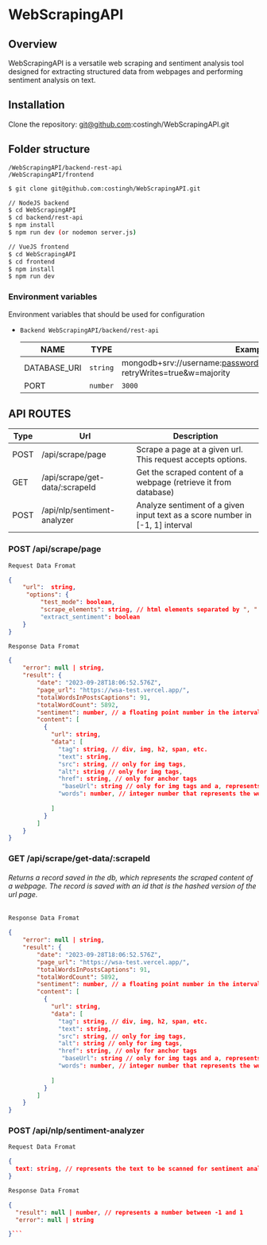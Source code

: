 # WebScrapingAPI

## Overview

WebScrapingAPI is a versatile web scraping and sentiment analysis tool designed for extracting structured data from webpages and performing sentiment analysis on text.

## Installation

Clone the repository: git@github.com:costingh/WebScrapingAPI.git

## Folder structure
```shell
/WebScrapingAPI/backend-rest-api
/WebScrapingAPI/frontend
```

```sh
$ git clone git@github.com:costingh/WebScrapingAPI.git

// NodeJS backend
$ cd WebScrapingAPI
$ cd backend/rest-api
$ npm install
$ npm run dev (or nodemon server.js)

// VueJS frontend
$ cd WebScrapingAPI
$ cd frontend
$ npm install
$ npm run dev
```

### Environment variables

Environment variables that should be used for configuration

- `Backend WebScrapingAPI/backend/rest-api`

    | NAME          | TYPE                                     | Example                                    |
    | ----------- | ---------------------------------------- | ------------------------------------------ |
    | DATABASE_URI | `string` | mongodb+srv://username:password@cluster0.2ailkhj.mongodb.net/?retryWrites=true&w=majority                |
    | PORT       | `number`      | `3000` |
    


## API ROUTES


| Type                  | Url                                         | Description                     |
| --------------------- | --------------------------------------------| -------------------------- |
| POST                  | /api/scrape/page                            | Scrape a page at a given url. This request accepts options.       |
| GET                   | /api/scrape/get-data/:scrapeId              | Get the scraped content of a webpage (retrieve it from database)            |
| POST                  | /api/nlp/sentiment-analyzer                 | Analyze sentiment of a given input text as a score number in [-1, 1] interval             |


### POST /api/scrape/page

```bash
Request Data Fromat
```

```json
{
    "url":  string,
     "options": {
         "test_mode": boolean,
         "scrape_elements": string, // html elements separated by ", ": "h1, h2, h4, h5, a, span, div, sup, img"
         "extract_sentiment": boolean
    }
}
```

```bash
Response Data Fromat
```

```json
{
    "error": null | string,
    "result": {
        "date": "2023-09-28T18:06:52.576Z",
        "page_url": "https://wsa-test.vercel.app/",
        "totalWordsInPostsCaptions": 91,
        "totalWordCount": 5892,
        "sentiment": number, // a floating point number in the interval [-1, 1], where -1 is negative sentiment and 1 positive
        "content": [
          {
            "url": string,
            "data": [
              "tag": string, // div, img, h2, span, etc.
              "text": string,
              "src": string, // only for img tags,
              "alt": string // only for img tags,
              "href": string, // only for anchor tags
               "baseUrl": string // only for img tags and a, represents the base url of the scanned page as the src or href are relative and not absolute paths
              "words": number, // integer number that represents the word count of the text field if it exists
              
            ]
          }
        ]
    }
}
```


### GET /api/scrape/get-data/:scrapeId 
###### Returns a record saved in the db, which represents the scraped content of a webpage. The record is saved with an id that is the hashed version of the url page.


```bash
Response Data Fromat
```

```json
{
    "error": null | string,
    "result": {
        "date": "2023-09-28T18:06:52.576Z",
        "page_url": "https://wsa-test.vercel.app/",
        "totalWordsInPostsCaptions": 91,
        "totalWordCount": 5892,
        "sentiment": number, // a floating point number in the interval [-1, 1], where -1 is negative sentiment and 1 positive
        "content": [
          {
            "url": string,
            "data": [
              "tag": string, // div, img, h2, span, etc.
              "text": string,
              "src": string, // only for img tags,
              "alt": string // only for img tags,
              "href": string, // only for anchor tags
               "baseUrl": string // only for img tags and a, represents the base url of the scanned page as the src or href are relative and not absolute paths
              "words": number, // integer number that represents the word count of the text field if it exists
              
            ]
          }
        ]
    }
}
```


### POST /api/nlp/sentiment-analyzer

```bash
Request Data Fromat
```

```json
{
  text: string, // represents the text to be scanned for sentiment analysis
}
```

```bash
Response Data Fromat
```

```json
{
  "result": null | number, // represents a number between -1 and 1
  "error": null | string

}```

